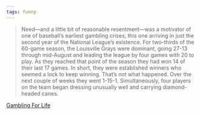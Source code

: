 ```yaml
---
tags: funny
---
```

> Need—and a little bit of reasonable resentment—was a motivator of one of baseball’s earliest gambling crises, this one arriving in just the second year of the National League’s existence. For two-thirds of the 60-game season, the Louisville Grays were dominant, going 27-13 through mid-August and leading the league by four games with 20 to play. As they reached that point of the season they had won 14 of their last 17 games. In short, they were established winners who seemed a lock to keep winning. That’s not what happened. Over the next couple of weeks they went 1-15-1. Simultaneously, four players on the team began dressing unusually well and carrying diamond-headed canes.

[Gambling For Life](https://defector.com/gambling-for-life)
